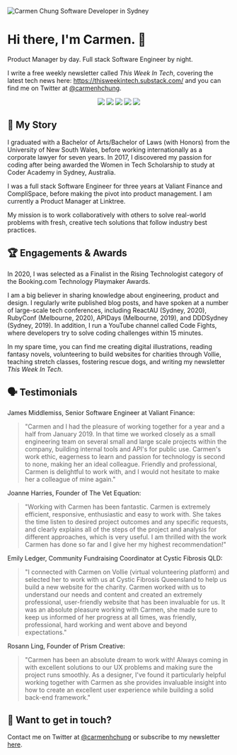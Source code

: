 ![Carmen Chung Software Developer in Sydney](https://github.com/carmenhchung/carmenhchung/blob/main/carmen-chung-pm-header.png?raw=true)

# Hi there, I'm Carmen. 👋

Product Manager by day. Full stack Software Engineer by night. 

I write a free weekly newsletter called *This Week In Tech*, covering the latest tech news here: https://thisweekintech.substack.com/ and you can find me on Twitter at [@carmenhchung](https://twitter.com/carmenhchung).

<p align="center"><a href="https://twitter.com/carmenhchung"><img src="https://img.shields.io/badge/Twitter-1DA1F2?style=for-the-badge&logo=twitter&logoColor=white" /></a>
  <a href="https://www.linkedin.com/in/carmenchung/"><img src="https://img.shields.io/badge/LinkedIn-0077B5?style=for-the-badge&logo=linkedin&logoColor=white" /></a>
  <a href="https://dev.to/carmenhchung"><img src="https://img.shields.io/badge/dev.to-0A0A0A?style=for-the-badge&logo=dev.to&logoColor=white" /></a>
  <a href="https://carmenhchung.medium.com/"><img src="https://img.shields.io/badge/Medium-12100E?style=for-the-badge&logo=medium&logoColor=white" /></a>
  <a href="https://www.youtube.com/c/CodeFightsChannel"><img src="https://img.shields.io/badge/YouTube-FF0000?style=for-the-badge&logo=youtube&logoColor=white" /></a>
</p>

## 📖 My Story

I graduated with a Bachelor of Arts/Bachelor of Laws (with Honors) from the University of New South Wales, before working internationally as a corporate lawyer for seven years. In 2017, I discovered my passion for coding after being awarded the Women in Tech Scholarship to study at Coder Academy in Sydney, Australia. 

I was a full stack Software Engineer for three years at Valiant Finance and CompliSpace, before making the pivot into product management. I am currently a Product Manager at Linktree.

My mission is to work collaboratively with others to solve real-world problems with fresh, creative tech solutions that follow industry best practices.

## 🏆 Engagements & Awards

In 2020, I was selected as a Finalist in the Rising Technologist category of the Booking.com Technology Playmaker Awards.

I am a big believer in sharing knowledge about engineering, product and design. I regularly write published blog posts, and have spoken at a number of large-scale tech conferences, including ReactAU (Sydney, 2020), RubyConf (Melbourne, 2020), APIDays (Melbourne, 2019), and DDDSydney (Sydney, 2019). In addition, I run a YouTube channel called Code Fights, where developers try to solve coding challenges within 15 minutes.

In my spare time, you can find me creating digital illustrations, reading fantasy novels, volunteering to build websites for charities through Vollie, teaching stretch classes, fostering rescue dogs, and writing my newsletter *This Week In Tech*.

## 🗣 Testimonials

James Middlemiss, Senior Software Engineer at Valiant Finance:
> "Carmen and I had the pleasure of working together for a year and a half from January 2019. In that time we worked closely as a small engineering team on several small and large scale projects within the company, building internal tools and API's for public use. Carmen's work ethic, eagerness to learn and passion for technology is second to none, making her an ideal colleague. Friendly and professional, Carmen is delightful to work with, and I would not hesitate to make her a colleague of mine again." 

Joanne Harries, Founder of The Vet Equation:
> "Working with Carmen has been fantastic. Carmen is extremely efficient, responsive, enthusiastic and easy to work with. She takes the time listen to desired project outcomes and any specific requests, and clearly explains all of the steps of the project and analysis for different approaches, which is very useful. I am thrilled with the work Carmen has done so far and I give her my highest recommendation!"

Emily Ledger, Community Fundraising Coordinator at Cystic Fibrosis QLD:
> "I connected with Carmen on Vollie (virtual volunteering platform) and selected her to work with us at Cystic Fibrosis Queensland to help us build a new website for the charity. Carmen worked with us to understand our needs and content and created an extremely professional, user-friendly website that has been invaluable for us. It was an absolute pleasure working with Carmen, she made sure to keep us informed of her progress at all times, was friendly, professional, hard working and went above and beyond expectations."

Rosann Ling, Founder of Prism Creative:
> "Carmen has been an absolute dream to work with! Always coming in with excellent solutions to our UX problems and making sure the project runs smoothly. As a designer, I've found it particularly helpful working together with Carmen as she provides invaluable insight into how to create an excellent user experience while building a solid back-end framework."

## 🙌 Want to get in touch?

Contact me on Twitter at [@carmenhchung](https://twitter.com/carmenhchung) or subscribe to my newsletter [here](https://carmenchung.substack.com/).
